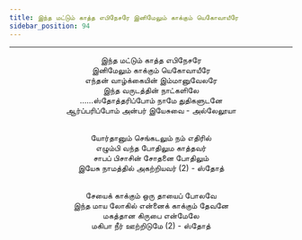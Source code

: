 ```yaml
---
title: இந்த மட்டும் காத்த எபிநேசரே இனிமேலும் காக்கும் யெகோவாயீரே
sidebar_position: 94
---
```


---
<center>
இந்த மட்டும் காத்த எபிநேசரே<br/>
இனிமேலும் காக்கும் யெகோவாயீரே<br/>
எந்தன் வாழ்க்கையின் இம்மானுவேலரே<br/>
இந்த வருடத்தின் நாட்களிலே<br/>
……ஸ்தோத்தரிப்போம் நாமே துதிகளுடனே<br/>
ஆர்ப்பரிப்போம் அன்பர் இயேசுவை - அல்லேலூயா<br/><br/>

யோர்தானும் செங்கடலும் நம் எதிரில்<br/>
எழும்பி வந்த போதிலும காத்தவர்<br/>
சாபப் பிசாசின் சோதனை போதிலும்<br/>
இயேசு நாமத்தில் அகற்றியவர் (2)                    - ஸ்தோத்<br/><br/>

சேயைக் காக்கும் ஒரு தாயைப் போலவே<br/>
இந்த மாய லோகில் என்னைக் காக்கும் தேவனே<br/>
மகத்தான கிருபை என்மேலே<br/>
மகிபா நீர் ஊற்றிடுமே (2)                    - ஸ்தோத்
</center>